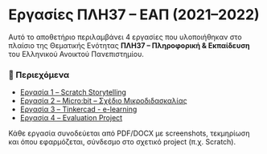 # Εργασίες ΠΛΗ37 – ΕΑΠ (2021–2022)

Αυτό το αποθετήριο περιλαμβάνει 4 εργασίες που υλοποιήθηκαν στο πλαίσιο της Θεματικής Ενότητας **ΠΛΗ37 – Πληροφορική & Εκπαίδευση** του Ελληνικού Ανοικτού Πανεπιστημίου.

### 📂 Περιεχόμενα

- [Εργασία 1 – Scratch Storytelling](./ergasia-1/)
- [Εργασία 2 – Micro:bit – Σχέδιο Μικροδιδασκαλίας](./ergasia-2/)
- [Εργασία 3 – Tinkercad - e-learning](./ergasia-3/)
- [Εργασία 4 – Evaluation Project](./ergasia-4/)

Κάθε εργασία συνοδεύεται από PDF/DOCX με screenshots, τεκμηρίωση και όπου εφαρμόζεται, σύνδεσμο στο σχετικό project (π.χ. Scratch).
